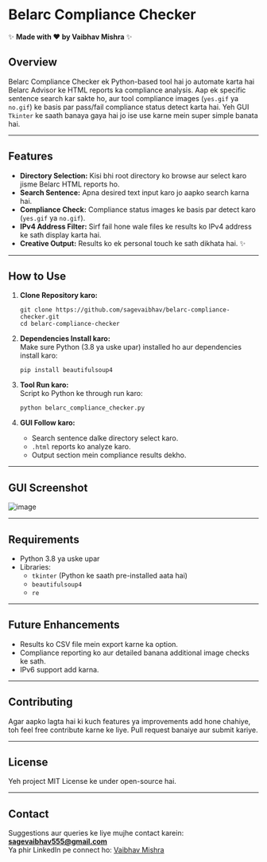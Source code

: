 # Belarc Compliance Checker

✨ **Made with ❤️ by Vaibhav Mishra** ✨  

## Overview  
Belarc Compliance Checker ek Python-based tool hai jo automate karta hai Belarc Advisor ke HTML reports ka compliance analysis. Aap ek specific sentence search kar sakte ho, aur tool compliance images (`yes.gif` ya `no.gif`) ke basis par pass/fail compliance status detect karta hai. Yeh GUI `Tkinter` ke saath banaya gaya hai jo ise use karne mein super simple banata hai.

---

## Features  
- **Directory Selection:** Kisi bhi root directory ko browse aur select karo jisme Belarc HTML reports ho.  
- **Search Sentence:** Apna desired text input karo jo aapko search karna hai.  
- **Compliance Check:** Compliance status images ke basis par detect karo (`yes.gif` ya `no.gif`).  
- **IPv4 Address Filter:** Sirf fail hone wale files ke results ko IPv4 address ke sath display karta hai.  
- **Creative Output:** Results ko ek personal touch ke sath dikhata hai. ✨  

---

## How to Use  

1. **Clone Repository karo:**  
   ```
   git clone https://github.com/sagevaibhav/belarc-compliance-checker.git
   cd belarc-compliance-checker

2. **Dependencies Install karo:**  
   Make sure Python (3.8 ya uske upar) installed ho aur dependencies install karo:  
   ```
   pip install beautifulsoup4
   ```

3. **Tool Run karo:**  
   Script ko Python ke through run karo:  
   ```
   python belarc_compliance_checker.py
   ```

4. **GUI Follow karo:**  
   - Search sentence dalke directory select karo.  
   - `.html` reports ko analyze karo.  
   - Output section mein compliance results dekho.  

---

## GUI Screenshot  
![image](https://github.com/user-attachments/assets/e1197d61-bb58-430f-9ebb-1887626dd379)


---

## Requirements  
- Python 3.8 ya uske upar  
- Libraries:
  - `tkinter` (Python ke saath pre-installed aata hai)
  - `beautifulsoup4`
  - `re`

---

## Future Enhancements  
- Results ko CSV file mein export karne ka option.  
- Compliance reporting ko aur detailed banana additional image checks ke sath.  
- IPv6 support add karna.  

---

## Contributing  
Agar aapko lagta hai ki kuch features ya improvements add hone chahiye, toh feel free contribute karne ke liye. Pull request banaiye aur submit kariye.

---

## License  
Yeh project MIT License ke under open-source hai.  

---

## Contact  
Suggestions aur queries ke liye mujhe contact karein: **sagevaibhav555@gmail.com**  
Ya phir LinkedIn pe connect ho: [Vaibhav Mishra](https://www.linkedin.com/in/vaibhav555/)  
```
